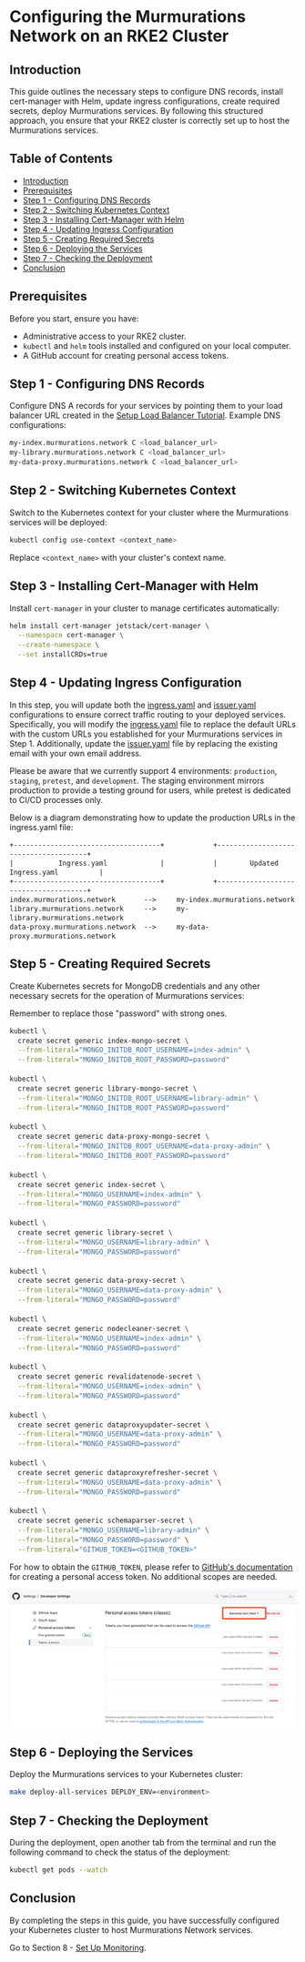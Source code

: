 # Configuring the Murmurations Network on an RKE2 Cluster

## Introduction

This guide outlines the necessary steps to configure DNS records, install cert-manager with Helm, update ingress configurations, create required secrets, deploy Murmurations services. By following this structured approach, you ensure that your RKE2 cluster is correctly set up to host the Murmurations services.

## Table of Contents

- [Introduction](#introduction)
- [Prerequisites](#prerequisites)
- [Step 1 - Configuring DNS Records](#step-1---configuring-dns-records)
- [Step 2 - Switching Kubernetes Context](#step-2---switching-kubernetes-context)
- [Step 3 - Installing Cert-Manager with Helm](#step-3---installing-cert-manager-with-helm)
- [Step 4 - Updating Ingress Configuration](#step-4---updating-ingress-configuration)
- [Step 5 - Creating Required Secrets](#step-5---creating-required-secrets)
- [Step 6 - Deploying the Services](#step-6---deploying-the-services)
- [Step 7 - Checking the Deployment](#step-7---checking-the-deployment)
- [Conclusion](#conclusion)

## Prerequisites

Before you start, ensure you have:

- Administrative access to your RKE2 cluster.
- `kubectl` and `helm` tools installed and configured on your local computer.
- A GitHub account for creating personal access tokens.

## Step 1 - Configuring DNS Records

Configure DNS A records for your services by pointing them to your load balancer URL created in the [Setup Load Balancer Tutorial](../05-setup-lb/README.md). Example DNS configurations:

```bash
my-index.murmurations.network C <load_balancer_url>
my-library.murmurations.network C <load_balancer_url>
my-data-proxy.murmurations.network C <load_balancer_url>
```

## Step 2 - Switching Kubernetes Context

Switch to the Kubernetes context for your cluster where the Murmurations services will be deployed:

```bash
kubectl config use-context <context_name>
```

Replace `<context_name>` with your cluster's context name.

## Step 3 - Installing Cert-Manager with Helm

Install `cert-manager` in your cluster to manage certificates automatically:

```bash
helm install cert-manager jetstack/cert-manager \
  --namespace cert-manager \
  --create-namespace \
  --set installCRDs=true
```

## Step 4 - Updating Ingress Configuration

In this step, you will update both the [ingress.yaml](../../../charts/murmurations/charts/ingress/templates/ingress/ingress.yaml) and [issuer.yaml](../../../charts/murmurations/charts/ingress/templates/cert/issuer.yaml) configurations to ensure correct traffic routing to your deployed services. Specifically, you will modify the [ingress.yaml](../../../charts/murmurations/charts/ingress/templates/ingress/ingress.yaml) file to replace the default URLs with the custom URLs you established for your Murmurations services in Step 1. Additionally, update the [issuer.yaml](../../../charts/murmurations/charts/ingress/templates/cert/issuer.yaml) file by replacing the existing email with your own email address.

Please be aware that we currently support 4 environments: `production`, `staging`, `pretest`, and `development`. The staging environment mirrors production to provide a testing ground for users, while pretest is dedicated to CI/CD processes only.

Below is a diagram demonstrating how to update the production URLs in the ingress.yaml file:

```text
+------------------------------------+            +--------------------------------------+
|           Ingress.yaml             |            |        Updated Ingress.yaml          |
+------------------------------------+            +--------------------------------------+
index.murmurations.network       -->     my-index.murmurations.network
library.murmurations.network     -->     my-library.murmurations.network
data-proxy.murmurations.network  -->     my-data-proxy.murmurations.network
```

## Step 5 - Creating Required Secrets

Create Kubernetes secrets for MongoDB credentials and any other necessary secrets for the operation of Murmurations services:

Remember to replace those "password" with strong ones.

```bash
kubectl \
  create secret generic index-mongo-secret \
  --from-literal="MONGO_INITDB_ROOT_USERNAME=index-admin" \
  --from-literal="MONGO_INITDB_ROOT_PASSWORD=password"

kubectl \
  create secret generic library-mongo-secret \
  --from-literal="MONGO_INITDB_ROOT_USERNAME=library-admin" \
  --from-literal="MONGO_INITDB_ROOT_PASSWORD=password"

kubectl \
  create secret generic data-proxy-mongo-secret \
  --from-literal="MONGO_INITDB_ROOT_USERNAME=data-proxy-admin" \
  --from-literal="MONGO_INITDB_ROOT_PASSWORD=password"

kubectl \
  create secret generic index-secret \
  --from-literal="MONGO_USERNAME=index-admin" \
  --from-literal="MONGO_PASSWORD=password"

kubectl \
  create secret generic library-secret \
  --from-literal="MONGO_USERNAME=library-admin" \
  --from-literal="MONGO_PASSWORD=password"

kubectl \
  create secret generic data-proxy-secret \
  --from-literal="MONGO_USERNAME=data-proxy-admin" \
  --from-literal="MONGO_PASSWORD=password"

kubectl \
  create secret generic nodecleaner-secret \
  --from-literal="MONGO_USERNAME=index-admin" \
  --from-literal="MONGO_PASSWORD=password"

kubectl \
  create secret generic revalidatenode-secret \
  --from-literal="MONGO_USERNAME=index-admin" \
  --from-literal="MONGO_PASSWORD=password"

kubectl \
  create secret generic dataproxyupdater-secret \
  --from-literal="MONGO_USERNAME=data-proxy-admin" \
  --from-literal="MONGO_PASSWORD=password"

kubectl \
  create secret generic dataproxyrefresher-secret \
  --from-literal="MONGO_USERNAME=data-proxy-admin" \
  --from-literal="MONGO_PASSWORD=password"

kubectl \
  create secret generic schemaparser-secret \
  --from-literal="MONGO_USERNAME=library-admin" \
  --from-literal="MONGO_PASSWORD=password" \
  --from-literal="GITHUB_TOKEN=<GITHUB_TOKEN>"
```

For how to obtain the `GITHUB_TOKEN`, please refer to [GitHub's documentation](https://docs.github.com/en/authentication/keeping-your-account-and-data-secure/creating-a-personal-access-token) for creating a personal access token. No additional scopes are needed.

![Personal Access Token](./assets/images/personal-access-token.png)

## Step 6 - Deploying the Services

Deploy the Murmurations services to your Kubernetes cluster:

```bash
make deploy-all-services DEPLOY_ENV=<environment>
```

## Step 7 - Checking the Deployment

During the deployment, open another tab from the terminal and run the following command to check the status of the deployment:

```bash
kubectl get pods --watch
```

## Conclusion

By completing the steps in this guide, you have successfully configured your Kubernetes cluster to host Murmurations Network services.

Go to Section 8 - [Set Up Monitoring](../08-setup-monitoring/README.md).
